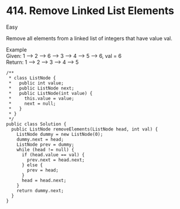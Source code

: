 # 414. Remove Linked List Elements

Easy

Remove all elements from a linked list of integers that have value val.

Example  
Given: 1 --&gt; 2 --&gt; 6 --&gt; 3 --&gt; 4 --&gt; 5 --&gt; 6, val = 6  
Return: 1 --&gt; 2 --&gt; 3 --&gt; 4 --&gt; 5

```text
/**
 * class ListNode {
 *   public int value;
 *   public ListNode next;
 *   public ListNode(int value) {
 *     this.value = value;
 *     next = null;
 *   }
 * }
 */
public class Solution {
  public ListNode removeElements(ListNode head, int val) {
    ListNode dummy = new ListNode(0);
    dummy.next = head;
    ListNode prev = dummy;
    while (head != null) {
      if (head.value == val) {
        prev.next = head.next;
      } else {
        prev = head;
      }
      head = head.next;
    }
    return dummy.next;
  }
}

```

